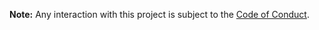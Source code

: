 **Note:** Any interaction with this project is subject to the [Code of Conduct](https://github.com/amethyst/amethyst/blob/master/CODE_OF_CONDUCT.md).
